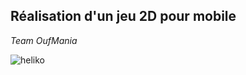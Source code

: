 ## Réalisation d'un jeu 2D pour mobile
*Team OufMania*

![heliko](https://github.com/Doelia/oufmania/blob/master/graphismes/others/icon2.png "Heliko")

